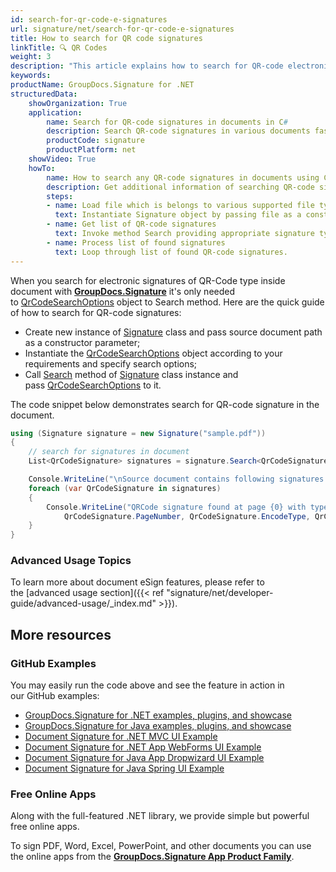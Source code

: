 ```yaml
---
id: search-for-qr-code-e-signatures
url: signature/net/search-for-qr-code-e-signatures
title: How to search for QR code signatures
linkTitle: 🔍 QR Codes
weight: 3
description: "This article explains how to search for QR-code electronic signatures with GroupDocs.Signature API."
keywords: 
productName: GroupDocs.Signature for .NET 
structuredData:
    showOrganization: True
    application:    
        name: Search for QR-code signatures in documents in C#    
        description: Search QR-code signatures in various documents fast and easily with C# language and GroupDocs.Signature for .NET APIs
        productCode: signature
        productPlatform: net 
    showVideo: True
    howTo:
        name: How to search any QR-code signatures in documents using C# 
        description: Get additional information of searching QR-code signatures in documents with C#
        steps:
        - name: Load file which is belongs to various supported file types.
          text: Instantiate Signature object by passing file as a constructor parameter. You may provide either file path or file stream. 
        - name: Get list of QR-code signatures 
          text: Invoke method Search providing appropriate signature type.
        - name: Process list of found signatures
          text: Loop through list of found QR-code signatures.
---
```

When you search for electronic signatures of QR-Code type inside document with [**GroupDocs.Signature**](https://products.groupdocs.com/signature/net) it's only needed to [QrCodeSearchOptions](https://reference.groupdocs.com/signature/net/groupdocs.signature.options/qrcodesearchoptions) object to Search method.
Here are the quick guide of how to search for QR-code signatures:

* Create new instance of [Signature](https://reference.groupdocs.com/signature/net/groupdocs.signature/signature) class and pass source document path as a constructor parameter;
* Instantiate the [QrCodeSearchOptions](https://reference.groupdocs.com/signature/net/groupdocs.signature.options/qrcodesearchoptions) object according to your requirements and specify search options;
* Call [Search](https://reference.groupdocs.com/signature/net/groupdocs.signature/signature/search) method of [Signature](https://reference.groupdocs.com/signature/net/groupdocs.signature/signature) class instance and pass [QrCodeSearchOptions](https://reference.groupdocs.com/signature/net/groupdocs.signature.options/qrcodesearchoptions) to it.

The code snippet below demonstrates search for QR-code signature in the document.

```csharp
using (Signature signature = new Signature("sample.pdf"))
{
    // search for signatures in document
    List<QrCodeSignature> signatures = signature.Search<QrCodeSignature>(SignatureType.QrCode);

    Console.WriteLine("\nSource document contains following signatures.");
    foreach (var QrCodeSignature in signatures)
    {
        Console.WriteLine("QRCode signature found at page {0} with type {1} and text {2}",
            QrCodeSignature.PageNumber, QrCodeSignature.EncodeType, QrCodeSignature.Text);
    }
}
```

### Advanced Usage Topics

To learn more about document eSign features, please refer to the [advanced usage section]({{< ref "signature/net/developer-guide/advanced-usage/_index.md" >}}).

## More resources

### GitHub Examples

You may easily run the code above and see the feature in action in our GitHub examples:

* [GroupDocs.Signature for .NET examples, plugins, and showcase](https://github.com/groupdocs-signature/GroupDocs.Signature-for-.NET)
* [GroupDocs.Signature for Java examples, plugins, and showcase](https://github.com/groupdocs-signature/GroupDocs.Signature-for-Java)
* [Document Signature for .NET MVC UI Example](https://github.com/groupdocs-signature/GroupDocs.Signature-for-.NET-MVC)
* [Document Signature for .NET App WebForms UI Example](https://github.com/groupdocs-signature/GroupDocs.Signature-for-.NET-WebForms)
* [Document Signature for Java App Dropwizard UI Example](https://github.com/groupdocs-signature/GroupDocs.Signature-for-Java-Dropwizard)
* [Document Signature for Java Spring UI Example](https://github.com/groupdocs-signature/GroupDocs.Signature-for-Java-Spring)

### Free Online Apps

Along with the full-featured .NET library, we provide simple but powerful free online apps.

To sign PDF, Word, Excel, PowerPoint, and other documents you can use the online apps from the **[GroupDocs.Signature App Product Family](https://products.groupdocs.app/signature/family)**.
